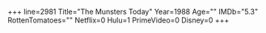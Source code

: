 +++
line=2981
Title="The Munsters Today"
Year=1988
Age=""
IMDb="5.3"
RottenTomatoes=""
Netflix=0
Hulu=1
PrimeVideo=0
Disney=0
+++

